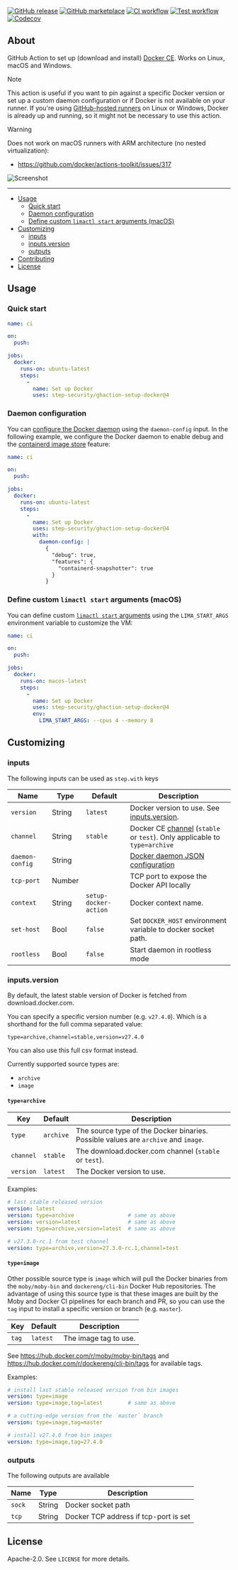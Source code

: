 [![GitHub release](https://img.shields.io/github/release/step-security/ghaction-setup-docker.svg?style=flat-square)](https://github.com/step-security/ghaction-setup-docker/releases/latest)
[![GitHub marketplace](https://img.shields.io/badge/marketplace-docker--setup--docker-blue?logo=github&style=flat-square)](https://github.com/marketplace/actions/docker-setup-docker)
[![CI workflow](https://img.shields.io/github/actions/workflow/status/step-security/ghaction-setup-docker/ci.yml?branch=main&label=ci&logo=github&style=flat-square)](https://github.com/step-security/ghaction-setup-docker/actions?workflow=ci)
[![Test workflow](https://img.shields.io/github/actions/workflow/status/step-security/ghaction-setup-docker/test.yml?branch=main&label=test&logo=github&style=flat-square)](https://github.com/step-security/ghaction-setup-docker/actions?workflow=test)
[![Codecov](https://img.shields.io/codecov/c/github/step-security/ghaction-setup-docker?logo=codecov&style=flat-square)](https://codecov.io/gh/step-security/ghaction-setup-docker)

## About

GitHub Action to set up (download and install) [Docker CE](https://docs.docker.com/engine/).
Works on Linux, macOS and Windows.

> [!NOTE]
> This action is useful if you want to pin against a specific Docker version or
> set up a custom daemon configuration or if Docker is not available on your
> runner. If you're using [GitHub-hosted runners](https://docs.github.com/en/actions/using-github-hosted-runners/about-github-hosted-runners/about-github-hosted-runners#supported-runners-and-hardware-resources)
> on Linux or Windows, Docker is already up and running, so it might not be
> necessary to use this action.

> [!WARNING]
> Does not work on macOS runners with ARM architecture (no nested virtualization):
> * https://github.com/docker/actions-toolkit/issues/317

![Screenshot](.github/setup-docker-action.png)

___

* [Usage](#usage)
  * [Quick start](#quick-start)
  * [Daemon configuration](#daemon-configuration)
  * [Define custom `limactl start` arguments (macOS)](#define-custom-limactl-start-arguments-macos)
* [Customizing](#customizing)
  * [inputs](#inputs)
  * [inputs.version](#inputsversion)
  * [outputs](#outputs)
* [Contributing](#contributing)
* [License](#license)

## Usage

### Quick start

```yaml
name: ci

on:
  push:

jobs:
  docker:
    runs-on: ubuntu-latest
    steps:
      -
        name: Set up Docker
        uses: step-security/ghaction-setup-docker@4
```

### Daemon configuration

You can [configure the Docker daemon](https://docs.docker.com/engine/reference/commandline/dockerd/#daemon-configuration-file)
using the `daemon-config` input. In the following example, we configure the
Docker daemon to enable debug and the [containerd image store](https://docs.docker.com/storage/containerd/)
feature:

```yaml
name: ci

on:
  push:

jobs:
  docker:
    runs-on: ubuntu-latest
    steps:
      -
        name: Set up Docker
        uses: step-security/ghaction-setup-docker@4
        with:
          daemon-config: |
            {
              "debug": true,
              "features": {
                "containerd-snapshotter": true
              }
            }
```

### Define custom `limactl start` arguments (macOS)

You can define custom [`limactl start` arguments](https://lima-vm.io/docs/reference/limactl_start/)
using the `LIMA_START_ARGS` environment variable to customize the VM:

```yaml
name: ci

on:
  push:

jobs:
  docker:
    runs-on: macos-latest
    steps:
      -
        name: Set up Docker
        uses: step-security/ghaction-setup-docker@4
        env:
          LIMA_START_ARGS: --cpus 4 --memory 8
```

## Customizing

### inputs

The following inputs can be used as `step.with` keys

| Name            | Type   | Default               | Description                                                                                                                 |
|-----------------|--------|-----------------------|-----------------------------------------------------------------------------------------------------------------------------|
| `version`       | String | `latest`              | Docker version to use. See [inputs.version](#inputs.version).                                                               |
| `channel`       | String | `stable`              | Docker CE [channel](https://download.docker.com/linux/static/) (`stable` or `test`). Only applicable to `type=archive`      |
| `daemon-config` | String |                       | [Docker daemon JSON configuration](https://docs.docker.com/engine/reference/commandline/dockerd/#daemon-configuration-file) |
| `tcp-port`      | Number |                       | TCP port to expose the Docker API locally                                                                                   |
| `context`       | String | `setup-docker-action` | Docker context name.                                                                                                        |
| `set-host`      | Bool   | `false`               | Set `DOCKER_HOST` environment variable to docker socket path.                                                               |
| `rootless`      | Bool   | `false`               | Start daemon in rootless mode                                                                                               |

### inputs.version

By default, the latest stable version of Docker is fetched from download.docker.com.

You can specify a specific version number (e.g. `v27.4.0`).
Which is a shorthand for the full comma separated value:

`type=archive,channel=stable,version=v27.4.0`

You can also use this full csv format instead.

Currently supported source types are:
- `archive`
- `image`

#### `type=archive`
| Key       |  Default   | Description                                                                          |
|-----------|------------|--------------------------------------------------------------------------------------| 
| `type`    | `archive`  | The source type of the Docker binaries. Possible values are `archive` and `image`.   | 
| `channel` | `stable`   | The download.docker.com channel (`stable` or `test`).                                | 
| `version` | `latest`   | The Docker version to use.                                                           | 

Examples:
```yaml
# last stable released version
version: latest
version: type=archive                 # same as above
version: version=latest               # same as above
version: type=archive,version=latest  # same as above
```

```yaml
# v27.3.0-rc.1 from test channel
version: type=archive,version=27.3.0-rc.1,channel=test
```

#### `type=image`

Other possible source type is `image` which will pull the Docker binaries from the `moby/moby-bin` and
`dockereng/cli-bin` Docker Hub repositories.
The advantage of using this source type is that these images are built by the Moby and Docker CI pipelines
for each branch and PR, so you can use the `tag` input to install a specific version or branch (e.g. `master`).

| Key       |  Default   | Description                                                                          |
|-----------|------------|--------------------------------------------------------------------------------------|
| `tag`     | `latest`   | The image tag to use.                                                                |

See https://hub.docker.com/r/moby/moby-bin/tags and https://hub.docker.com/r/dockereng/cli-bin/tags for available tags.

Examples:
```yaml
# install last stable released version from bin images
version: type=image
version: type=image,tag=latest        # same as above
```

```yaml
# a cutting-edge version from the `master` branch
version: type=image,tag=master
```

```yaml
# install v27.4.0 from bin images
version: type=image,tag=27.4.0
```

### outputs

The following outputs are available

| Name   | Type   | Description                           |
|--------|--------|---------------------------------------|
| `sock` | String | Docker socket path                    |
| `tcp`  | String | Docker TCP address if tcp-port is set |

## License

Apache-2.0. See `LICENSE` for more details.
